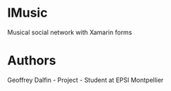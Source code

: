 # IMusic
Musical social network with Xamarin forms
# Authors
Geoffrey Dalfin - Project - Student at EPSI Montpellier

